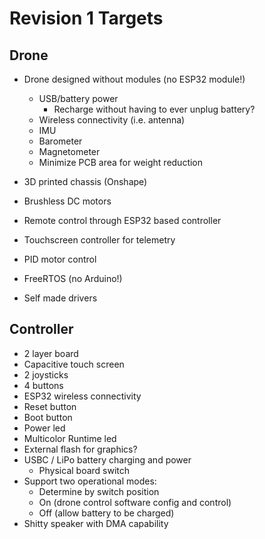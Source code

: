 # Revision 1 Targets


## Drone
- Drone designed without modules (no ESP32 module!)
    - USB/battery power
        - Recharge without having to ever unplug battery?
    - Wireless connectivity (i.e. antenna)
    - IMU
    - Barometer
    - Magnetometer
    - Minimize PCB area for weight reduction
- 3D printed chassis (Onshape)
- Brushless DC motors
- Remote control through ESP32 based controller
- Touchscreen controller for telemetry

- PID motor control
- FreeRTOS (no Arduino!)
- Self made drivers

## Controller
- 2 layer board
- Capacitive touch screen
- 2 joysticks
- 4 buttons
- ESP32 wireless connectivity
- Reset button
- Boot button
- Power led
- Multicolor Runtime led
- External flash for graphics?
- USBC / LiPo battery charging and power
    - Physical board switch
- Support two operational modes:
    - Determine by switch position
    - On (drone control software config and control)
    - Off (allow battery to be charged) 
- Shitty speaker with DMA capability